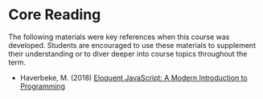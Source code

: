 # Core Reading

The following materials were key references when this course was developed. Students are encouraged to use these materials to supplement their understanding or to diver deeper into course topics throughout the term.

- Haverbeke, M. (2018) [Eloquent JavaScript: A Modern Introduction to Programming](https://eloquentjavascript.net/)